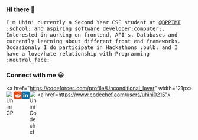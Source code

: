 ### Hi there 👋

<!--
**Uhini0201/Uhini0201** is a ✨ _special_ ✨ repository because its `README.md` (this file) appears on your GitHub profile.

Here are some ideas to get you started:

- 🔭 I’m currently working on ...
- 🌱 I’m currently learning ...
- 👯 I’m looking to collaborate on ...
- 🤔 I’m looking for help with ...
- 💬 Ask me about ...
- 📫 How to reach me: ...
- 😄 Pronouns: ...
- ⚡ Fun fact: ...
-->

<p>
  <!-- <img src="https://raw.githubusercontent.com/coderjojo/coderjojo/master/img/github.gif" width=100>
  <br><br> -->
  <samp>
    I'm Uhini currently a Second Year CSE student at <a href="https://www.bppimt.ac.in/">@BPPIMT :school: </a> and aspiring software developer:computer:. Interested in working on frontend, API's, Databases and currently learning about different front end frameworks. Occasionaly I do participate in Hackathons :bulb: and I have a love/hate relationship with Programming :neutral_face:
  </samp>
</p>

### Connect with me :smiley:
<!-- <a href="https://twitter.com/cs_vedant">
  <img align="left" alt="Vedant Jajoo Twitter" width="21px" src="https://raw.githubusercontent.com/edent/SuperTinyIcons/099dc12b59179d07d534069bc8551718f786d91a/images/svg/twitter.svg" />
</a> -->
<a href="https://codeforces.com/profile/Unconditional_lover" width="21px>
  <img align="left" alt="Uhini CP" width="21px" src="https://github.com/npanuhin/Artwork/blob/master/SVG/Codeforces/Codeforces.colored.svg" />
</a>
<a href="#">
  <img align="left" alt="Uhini Reddit" width="21px" src="https://raw.githubusercontent.com/edent/SuperTinyIcons/099dc12b59179d07d534069bc8551718f786d91a/images/svg/reddit.svg" />
</a>
<a href="https://www.linkedin.com/in/uhini-m-b423a41a1/">
  <img align="left" alt="Uhini Linkdin" width="21px" src="https://raw.githubusercontent.com/edent/SuperTinyIcons/099dc12b59179d07d534069bc8551718f786d91a/images/svg/linkedin.svg" />
</a>
<a href=https://www.codechef.com/users/uhini0215">
  <img align="left" alt="Uhini Codechef" width="21px" src="https://s3.amazonaws.com/codechef_shared/misc/fb-image-icon.png" />
</a>
<br/><br/>
<p align="center">
<!--<img alt="spotify" width="235px" src="https://spotify-github-profile.vercel.app/api/view?uid=315az42hka7jwtwpck3polrmtvwa&cover_image=false" /> -->
</p>
<br/><br/>



<!--  ![visitors](https://visitor-badge.glitch.me/badge?page_id=coderjojo/coderjojo) -->

<!-- ![ViewCount](https://views.whatilearened.today/views/github/coderjojo/views.svg) -->
